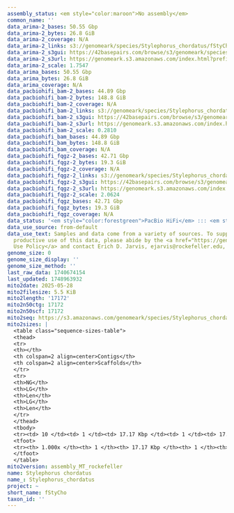 ```yaml
---
assembly_status: <em style="color:maroon">No assembly</em>
common_name: ''
data_arima-2_bases: 50.55 Gbp
data_arima-2_bytes: 26.8 GiB
data_arima-2_coverage: N/A
data_arima-2_links: s3://genomeark/species/Stylephorus_chordatus/fStyCho2/genomic_data/arima/<br>
data_arima-2_s3gui: https://42basepairs.com/browse/s3/genomeark/species/Stylephorus_chordatus/fStyCho2/genomic_data/arima/
data_arima-2_s3url: https://genomeark.s3.amazonaws.com/index.html?prefix=species/Stylephorus_chordatus/fStyCho2/genomic_data/arima/
data_arima-2_scale: 1.7547
data_arima_bases: 50.55 Gbp
data_arima_bytes: 26.8 GiB
data_arima_coverage: N/A
data_pacbiohifi_bam-2_bases: 44.89 Gbp
data_pacbiohifi_bam-2_bytes: 148.8 GiB
data_pacbiohifi_bam-2_coverage: N/A
data_pacbiohifi_bam-2_links: s3://genomeark/species/Stylephorus_chordatus/fStyCho2/genomic_data/pacbio_hifi/<br>
data_pacbiohifi_bam-2_s3gui: https://42basepairs.com/browse/s3/genomeark/species/Stylephorus_chordatus/fStyCho2/genomic_data/pacbio_hifi/
data_pacbiohifi_bam-2_s3url: https://genomeark.s3.amazonaws.com/index.html?prefix=species/Stylephorus_chordatus/fStyCho2/genomic_data/pacbio_hifi/
data_pacbiohifi_bam-2_scale: 0.2810
data_pacbiohifi_bam_bases: 44.89 Gbp
data_pacbiohifi_bam_bytes: 148.8 GiB
data_pacbiohifi_bam_coverage: N/A
data_pacbiohifi_fqgz-2_bases: 42.71 Gbp
data_pacbiohifi_fqgz-2_bytes: 19.3 GiB
data_pacbiohifi_fqgz-2_coverage: N/A
data_pacbiohifi_fqgz-2_links: s3://genomeark/species/Stylephorus_chordatus/fStyCho2/genomic_data/pacbio_hifi/<br>
data_pacbiohifi_fqgz-2_s3gui: https://42basepairs.com/browse/s3/genomeark/species/Stylephorus_chordatus/fStyCho2/genomic_data/pacbio_hifi/
data_pacbiohifi_fqgz-2_s3url: https://genomeark.s3.amazonaws.com/index.html?prefix=species/Stylephorus_chordatus/fStyCho2/genomic_data/pacbio_hifi/
data_pacbiohifi_fqgz-2_scale: 2.0624
data_pacbiohifi_fqgz_bases: 42.71 Gbp
data_pacbiohifi_fqgz_bytes: 19.3 GiB
data_pacbiohifi_fqgz_coverage: N/A
data_status: '<em style="color:forestgreen">PacBio HiFi</em> ::: <em style="color:forestgreen">Arima</em>'
data_use_source: from-default
data_use_text: Samples and data come from a variety of sources. To support fair and
  productive use of this data, please abide by the <a href="https://genome10k.soe.ucsc.edu/data-use-policies/">Data
  Use Policy</a> and contact Erich D. Jarvis, ejarvis@rockefeller.edu, with any questions.
genome_size: 0
genome_size_display: ''
genome_size_method: ''
last_raw_data: 1740674154
last_updated: 1748963932
mito2date: 2025-05-28
mito2filesize: 5.5 KiB
mito2length: '17172'
mito2n50ctg: 17172
mito2n50scf: 17172
mito2seq: https://s3.amazonaws.com/genomeark/species/Stylephorus_chordatus/fStyCho2/assembly_MT_rockefeller/fStyCho2.MT.20250528.fasta.gz
mito2sizes: |
  <table class="sequence-sizes-table">
  <thead>
  <tr>
  <th></th>
  <th colspan=2 align=center>Contigs</th>
  <th colspan=2 align=center>Scaffolds</th>
  </tr>
  <tr>
  <th>NG</th>
  <th>LG</th>
  <th>Len</th>
  <th>LG</th>
  <th>Len</th>
  </tr>
  </thead>
  <tbody>
  <tr><td> 10 </td><td> 1 </td><td> 17.17 Kbp </td><td> 1 </td><td> 17.17 Kbp </td></tr><tr><td> 20 </td><td> 1 </td><td> 17.17 Kbp </td><td> 1 </td><td> 17.17 Kbp </td></tr><tr><td> 30 </td><td> 1 </td><td> 17.17 Kbp </td><td> 1 </td><td> 17.17 Kbp </td></tr><tr><td> 40 </td><td> 1 </td><td> 17.17 Kbp </td><td> 1 </td><td> 17.17 Kbp </td></tr><tr style="background-color:#cccccc;"><td> 50 </td><td> 1 </td><td style="background-color:#ff8888;"> 17.17 Kbp </td><td> 1 </td><td style="background-color:#ff8888;"> 17.17 Kbp </td></tr><tr><td> 60 </td><td> 1 </td><td> 17.17 Kbp </td><td> 1 </td><td> 17.17 Kbp </td></tr><tr><td> 70 </td><td> 1 </td><td> 17.17 Kbp </td><td> 1 </td><td> 17.17 Kbp </td></tr><tr><td> 80 </td><td> 1 </td><td> 17.17 Kbp </td><td> 1 </td><td> 17.17 Kbp </td></tr><tr><td> 90 </td><td> 1 </td><td> 17.17 Kbp </td><td> 1 </td><td> 17.17 Kbp </td></tr><tr><td> 100 </td><td> 1 </td><td> 17.17 Kbp </td><td> 1 </td><td> 17.17 Kbp </td></tr></tbody>
  <tfoot>
  <tr><th> 1.000x </th><th> 1 </th><th> 17.17 Kbp </th><th> 1 </th><th> 17.17 Kbp </th></tr>
  </tfoot>
  </table>
mito2version: assembly_MT_rockefeller
name: Stylephorus chordatus
name_: Stylephorus_chordatus
project: ~
short_name: fStyCho
taxon_id: ''
---
```

